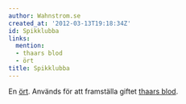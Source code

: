 ```yaml
---
author: Wahnstrom.se
created_at: '2012-03-13T19:18:34Z'
id: Spikklubba
links:
  mention:
  - thaars blod
  - ört
title: Spikklubba
---
```


En [ört]. Används för att framställa giftet [thaars blod].

  [ört]: ört
  [thaars blod]: thaars_blod